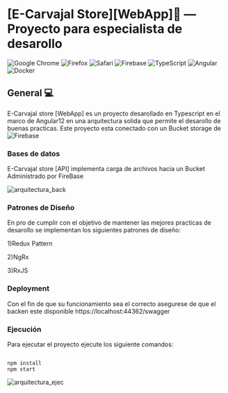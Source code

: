[E-Carvajal Store][WebApp]:convenience_store: — Proyecto para especialista de desarollo 
==================================================

![Google Chrome](https://img.shields.io/badge/Google%20Chrome-4285F4?style=for-the-badge&logo=GoogleChrome&logoColor=white)
![Firefox](https://img.shields.io/badge/Firefox-FF7139?style=for-the-badge&logo=Firefox-Browser&logoColor=white)
![Safari](https://img.shields.io/badge/Safari-000000?style=for-the-badge&logo=Safari&logoColor=white)
![Firebase](https://img.shields.io/badge/firebase-%23039BE5.svg?style=for-the-badge&logo=firebase)
![TypeScript](https://img.shields.io/badge/typescript-%23007ACC.svg?style=for-the-badge&logo=typescript&logoColor=white)
![Angular](https://img.shields.io/badge/angular-%23DD0031.svg?style=for-the-badge&logo=angular&logoColor=white)
![Docker](https://img.shields.io/badge/docker-%230db7ed.svg?style=for-the-badge&logo=docker&logoColor=white)




General :computer:
--------------------------------------

E-Carvajal store [WebApp]  es un proyecto desarollado en Typescript en el marco de Angular12  en una arquitectura solida que permite el desarollo de buenas practicas. Este proyecto esta conectado con un Bucket storage de ![Firebase](https://img.shields.io/badge/firebase-%23039BE5.svg?style=for-the-badge&logo=firebase)


### Bases de datos 

E-Carvajal store [API] implementa carga de archivos hacia un Bucket Administrado por FireBase

![arquitectura_back](https://firebasestorage.googleapis.com/v0/b/storeapp-c5f8a.appspot.com/o/repo%2Ffirebase.gif?alt=media&token=5c95915c-9a62-49ee-977d-7f42ee0c9384)

### Patrones de Diseño

En pro de cumplir con el objetivo de mantener las mejores practicas de desarollo se implementan los siguientes patrones de diseño:

1)Redux Pattern

2)NgRx

3)RxJS


### Deployment

Con el fin de que su funcionamiento sea el correcto asegurese de que el backen este disponible https://localhost:44362/swagger

### Ejecución

Para ejecutar el proyecto ejecute los siguiente comandos:


````

npm install
npm start

````

![arquitectura_ejec](https://firebasestorage.googleapis.com/v0/b/storeapp-c5f8a.appspot.com/o/repo%2Fshop2assa.gif?alt=media&token=668a12bc-660d-40dd-b90a-c9a2adcb271f)

